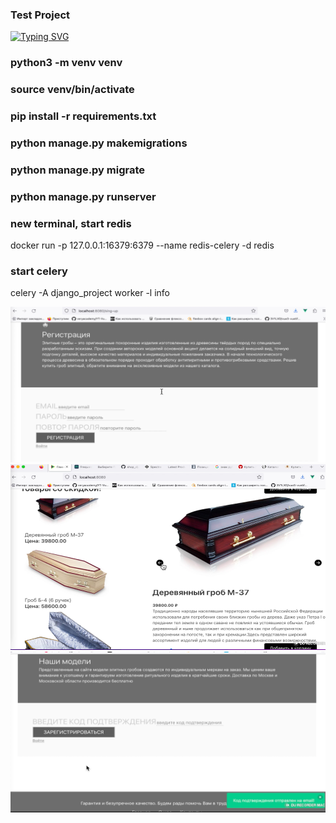 ### Test Project
[![Typing SVG](https://readme-typing-svg.herokuapp.com?color=%2336BCF7&lines=Django+Test+Project)](https://git.io/typing-svg)

### python3 -m venv venv
### source venv/bin/activate
### pip install -r requirements.txt

### python manage.py makemigrations
### python manage.py migrate
### python manage.py runserver

### new terminal, start redis 
docker run -p 127.0.0.1:16379:6379 --name redis-celery -d redis

### start celery
celery -A django_project worker -l info

![Image alt](https://github.com/hottabuch1987/shop_coffin/raw/main/img/1.png)
![Image alt](https://github.com/hottabuch1987/shop_coffin/raw/main/img/2.png)
![Image alt](https://github.com/hottabuch1987/shop_coffin/raw/main/img/3.png)







